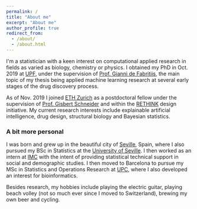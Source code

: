 ```yaml
---
permalink: /
title: "About me"
excerpt: "About me"
author_profile: true
redirect_from: 
  - /about/
  - /about.html
---
```


I'm a statistician with a keen interest on computational applied research in fields as varied as biology, chemistry or physics. I obtained my PhD in Oct. 2019 at [UPF](https://www.upf.edu/es/), under the supervision of [Prof. Gianni de Fabritiis](https://scholar.google.com/citations?user=-_kX4kMAAAAJ&hl=en), the main topic of my thesis being applied machine learning research at several early stages of the drug discovery process.

As of Nov. 2019 I joined [ETH Zurich](https://ethz.ch/en.html) as a postdoctoral fellow under the supervision of [Prof. Gisbert Schneider](https://cadd.ethz.ch/) and within the [RETHINK](https://blogs.ethz.ch/RETHINK/) design initiative. My current research interests include explainable artificial intelligence, drug design, structural biology and Bayesian statistics.

### A bit more personal

I was born and grew up in the beautiful city of [Seville](https://en.wikipedia.org/wiki/Seville), Spain, where I also pursued my BSc in Statistics at the [University of Seville](http://www.us.es/). I then worked as an intern at [IMC](https://www.linkedin.com/company/instituto-de-marketing-y-comunicaci-n-imc-/about/) with the intent of providing statistical technical support in social and demographic studies. I then moved to Barcelona to pursue my MSc in Statistics and Operations Research at [UPC](https://www.upc.edu/en), where I also developed an interest for bioinformatics.

Besides research, my hobbies include playing the electric guitar, playing beach volley (not so much ever since I moved to Switzerland), brewing my own beer and cycling.
